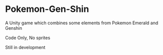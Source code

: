 # Pokemon-Gen-Shin
A Unity game which combines some elements from Pokemon Emerald and Genshin

Code Only, No sprites

Still in development
